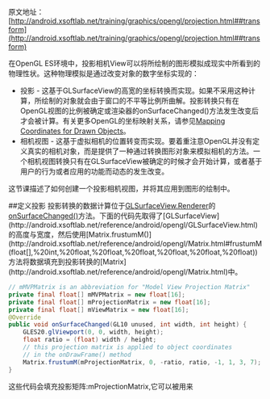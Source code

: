 原文地址：[http://android.xsoftlab.net/training/graphics/opengl/projection.html##transform](http://android.xsoftlab.net/training/graphics/opengl/projection.html##transform)

在OpenGL ES环境中，投影相机View可以将所绘制的图形模拟成现实中所看到的物理性状。这种物理模拟是通过改变对象的数字坐标实现的：

- 投影 - 这基于GLSurfaceView的高宽的坐标转换而实现。如果不采用这种计算，所绘制的对象就会由于窗口的不平等比例所曲解。投影转换只有在OpenGL视图的比例被确定或渲染器的onSurfaceChanged()方法发生改变后才会被计算。有关更多OpenGL的坐标映射关系，请参见[Mapping Coordinates for Drawn Objects](http://android.xsoftlab.net/guide/topics/graphics/opengl.html#coordinate-mapping)。
- 相机视图 - 这基于虚拟相机的位置转变而实现。要着重注意OpenGL并没有定义真实的相机对象，而是提供了一种通过转换图形对象来模拟相机的方法。一个相机视图转换只有在GLSurfaceView被确定的时候才会开始计算，或者基于用户的行为或者应用的功能而动态的发生改变。

这节课描述了如何创建一个投影相机视图，并将其应用到图形的绘制中。

##定义投影
投影转换的数据计算位于[GLSurfaceView.Renderer](http://android.xsoftlab.net/reference/android/opengl/GLSurfaceView.Renderer.html)的[onSurfaceChanged()](http://android.xsoftlab.net/reference/android/opengl/GLSurfaceView.Renderer.html#onSurfaceChanged(javax.microedition.khronos.opengles.GL10,%20int,%20int))方法。下面的代码先取得了[GLSurfaceView](http://android.xsoftlab.net/reference/android/opengl/GLSurfaceView.html)的高度与宽度，然后使用[Matrix.frustumM()](http://android.xsoftlab.net/reference/android/opengl/Matrix.html#frustumM(float[],%20int,%20float,%20float,%20float,%20float,%20float,%20float))方法将数据填充到投影转换的[Matrix](http://android.xsoftlab.net/reference/android/opengl/Matrix.html)中。
```java
// mMVPMatrix is an abbreviation for "Model View Projection Matrix"
private final float[] mMVPMatrix = new float[16];
private final float[] mProjectionMatrix = new float[16];
private final float[] mViewMatrix = new float[16];
@Override
public void onSurfaceChanged(GL10 unused, int width, int height) {
    GLES20.glViewport(0, 0, width, height);
    float ratio = (float) width / height;
    // this projection matrix is applied to object coordinates
    // in the onDrawFrame() method
    Matrix.frustumM(mProjectionMatrix, 0, -ratio, ratio, -1, 1, 3, 7);
}
```

这些代码会填充投影矩阵:mProjectionMatrix,它可以被用来